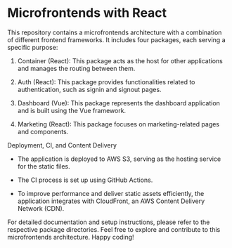 # Microfrontends with React
This repository contains a microfrontends architecture with a combination of different frontend frameworks. It includes four packages, each serving a specific purpose:

1. Container (React): This package acts as the host for other applications and manages the routing between them.
 
2. Auth (React): This package provides functionalities related to authentication, such as signin and signout pages.
 
3. Dashboard (Vue): This package represents the dashboard application and is built using the Vue framework.
 
4. Marketing (React): This package focuses on marketing-related pages and components.

Deployment, CI, and Content Delivery
* The application is deployed to AWS S3, serving as the hosting service for the static files.

* The CI process is set up using GitHub Actions.
  
* To improve performance and deliver static assets efficiently, the application integrates with CloudFront, an AWS Content Delivery Network (CDN).

For detailed documentation and setup instructions, please refer to the respective package directories.
Feel free to explore and contribute to this microfrontends architecture. Happy coding!
